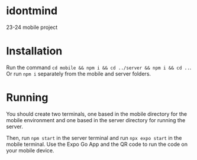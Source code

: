 # idontmind
23-24 mobile project

# Installation
Run the command `cd mobile && npm i && cd ../server && npm i && cd ..`.
Or run `npm i` separately from the mobile and server folders.

# Running
You should create two terminals, one based in the mobile directory for the mobile environment and one based in the server directory for running the server.

Then, run `npm start` in the server terminal and run `npx expo start` in the mobile terminal. Use the Expo Go App and the QR code to run the code on your mobile device.  
